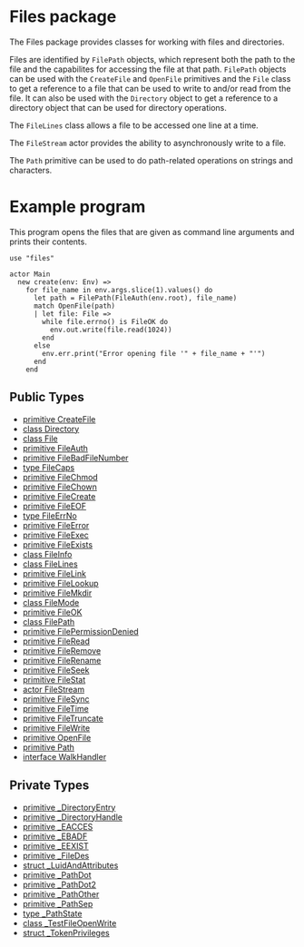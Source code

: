 # Files package

The Files package provides classes for working with files and
directories.

Files are identified by `FilePath` objects, which represent both the
path to the file and the capabilites for accessing the file at that
path. `FilePath` objects can be used with the `CreateFile` and
`OpenFile` primitives and the `File` class to get a reference to a
file that can be used to write to and/or read from the file. It can
also be used with the `Directory` object to get a reference to a
directory object that can be used for directory operations.

The `FileLines` class allows a file to be accessed one line at a time.

The `FileStream` actor provides the ability to asynchronously write to
a file.

The `Path` primitive can be used to do path-related operations on
strings and characters.

# Example program

This program opens the files that are given as command line arguments
and prints their contents.

```pony
use "files"

actor Main
  new create(env: Env) =>
    for file_name in env.args.slice(1).values() do
      let path = FilePath(FileAuth(env.root), file_name)
      match OpenFile(path)
      | let file: File =>
        while file.errno() is FileOK do
          env.out.write(file.read(1024))
        end
      else
        env.err.print("Error opening file '" + file_name + "'")
      end
    end
```


## Public Types

* [primitive CreateFile](files-CreateFile.md)
* [class Directory](files-Directory.md)
* [class File](files-File.md)
* [primitive FileAuth](files-FileAuth.md)
* [primitive FileBadFileNumber](files-FileBadFileNumber.md)
* [type FileCaps](files-FileCaps.md)
* [primitive FileChmod](files-FileChmod.md)
* [primitive FileChown](files-FileChown.md)
* [primitive FileCreate](files-FileCreate.md)
* [primitive FileEOF](files-FileEOF.md)
* [type FileErrNo](files-FileErrNo.md)
* [primitive FileError](files-FileError.md)
* [primitive FileExec](files-FileExec.md)
* [primitive FileExists](files-FileExists.md)
* [class FileInfo](files-FileInfo.md)
* [class FileLines](files-FileLines.md)
* [primitive FileLink](files-FileLink.md)
* [primitive FileLookup](files-FileLookup.md)
* [primitive FileMkdir](files-FileMkdir.md)
* [class FileMode](files-FileMode.md)
* [primitive FileOK](files-FileOK.md)
* [class FilePath](files-FilePath.md)
* [primitive FilePermissionDenied](files-FilePermissionDenied.md)
* [primitive FileRead](files-FileRead.md)
* [primitive FileRemove](files-FileRemove.md)
* [primitive FileRename](files-FileRename.md)
* [primitive FileSeek](files-FileSeek.md)
* [primitive FileStat](files-FileStat.md)
* [actor FileStream](files-FileStream.md)
* [primitive FileSync](files-FileSync.md)
* [primitive FileTime](files-FileTime.md)
* [primitive FileTruncate](files-FileTruncate.md)
* [primitive FileWrite](files-FileWrite.md)
* [primitive OpenFile](files-OpenFile.md)
* [primitive Path](files-Path.md)
* [interface WalkHandler](files-WalkHandler.md)


## Private Types

* [primitive _DirectoryEntry](files-_DirectoryEntry.md)
* [primitive _DirectoryHandle](files-_DirectoryHandle.md)
* [primitive _EACCES](files-_EACCES.md)
* [primitive _EBADF](files-_EBADF.md)
* [primitive _EEXIST](files-_EEXIST.md)
* [primitive _FileDes](files-_FileDes.md)
* [struct _LuidAndAttributes](files-_LuidAndAttributes.md)
* [primitive _PathDot](files-_PathDot.md)
* [primitive _PathDot2](files-_PathDot2.md)
* [primitive _PathOther](files-_PathOther.md)
* [primitive _PathSep](files-_PathSep.md)
* [type _PathState](files-_PathState.md)
* [class _TestFileOpenWrite](files-_TestFileOpenWrite.md)
* [struct _TokenPrivileges](files-_TokenPrivileges.md)
